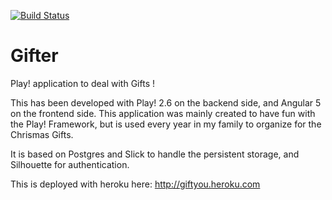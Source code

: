 [![Build Status](https://travis-ci.org/epot/Gifter.svg?branch=master)](https://travis-ci.org/epot/Gifter)

Gifter
======

Play! application to deal with Gifts !

This has been developed with Play! 2.6 on the backend side, and Angular 5 on the frontend side. 
This application was mainly created to have fun with the Play! Framework, but is used every year in my family to
organize for the Chrismas Gifts.

It is based on Postgres and Slick to handle the persistent storage, and Silhouette for authentication.

This is deployed with heroku here: http://giftyou.heroku.com
